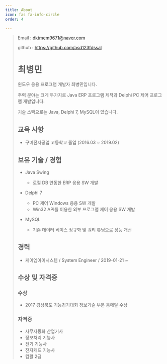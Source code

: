 ```yaml
---
title: About
icon: fas fa-info-circle
order: 4

---
```


> Email : dktmem9671@naver.com
>
> github : https://github.com/asd123fdssal
>
> # 최병민
>
> 윈도우 응용 프로그램 개발자 최병민입니다.
>
> 주력 분야는 크게 두가지로 Java ERP 프로그램 제작과 Delphi PC 제어 프로그램 개발입니다.
>
> 기술 스택으로는 Java, Delphi 7, MySQL이 있습니다.
>
> ## 교육 사항
>
> - 구미전자공업 고등학교 졸업 (2016.03 ~ 2019.02)
>
> ## 보유 기술 / 경험
>
> - Java Swing 
>   * 로컬 DB 연동한 ERP 응용 SW 개발
>
> - Delphi 7
>   * PC 제어 Windows 응용 SW 개발
>   * Win32 API를 이용한 외부 프로그램 제어 응용 SW 개발
>
> - MySQL
>   * 기존 데이터 베이스 정규화 및 쿼리 튜닝으로 성능 개선
>
> ## 경력
>
> - 케이엠아이시스템 / System Engineer / 2019-01-21 ~
>
>
> ## 수상 및 자격증
>
> ### 수상
>
> - 2017 경상북도 기능경기대회 정보기술 부문 동메달 수상
>
>
> ### 자격증
>
> - 사무자동화 산업기사
> - 정보처리 기능사
> - 전기 기능사
> - 전자캐드 기능사
> - 컴활 2급